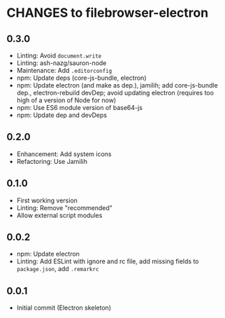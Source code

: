 # CHANGES to filebrowser-electron

## 0.3.0

- Linting: Avoid `document.write`
- Linting: ash-nazg/sauron-node
- Maintenance: Add `.editorconfig`
- npm: Update deps (core-js-bundle, electron)
- npm: Update electron (and make as dep.), jamilih; add core-js-bundle dep.,
    electron-rebuild devDep; avoid updating electron (requires too high
    of a version of Node for now)
- npm: Use ES6 module version of base64-js
- npm: Update dep and devDeps

## 0.2.0

- Enhancement: Add system icons
- Refactoring: Use Jamilih

## 0.1.0

- First working version
- Linting: Remove "recommended"
- Allow external script modules

## 0.0.2

- npm: Update electron
- Linting: Add ESLint with ignore and rc file, add missing fields
  to `package.json`, add `.remarkrc`

## 0.0.1

- Initial commit (Electron skeleton)

